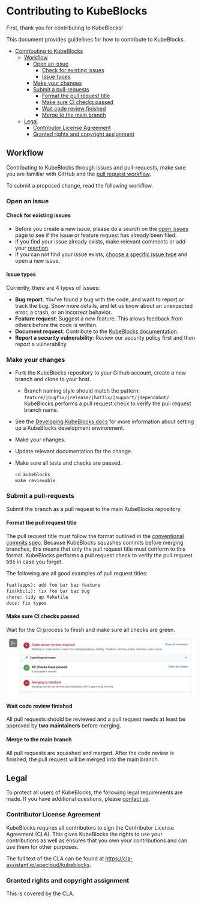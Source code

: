 # Contributing to KubeBlocks

First, thank you for contributing to KubeBlocks!

This document provides guidelines for how to contribute to KubeBlocks.

- [Contributing to KubeBlocks](#contributing-to-kubeblocks)
  - [Workflow](#workflow)
    - [Open an issue](#open-an-issue)
      - [Check for existing issues](#check-for-existing-issues)
      - [Issue types](#issue-types)
    - [Make your changes](#make-your-changes)
    - [Submit a pull-requests](#submit-a-pull-requests)
      - [Format the pull request title](#format-the-pull-request-title)
      - [Make sure CI checks passed](#make-sure-ci-checks-passed)
      - [Wait code review finished](#wait-code-review-finished)
      - [Merge to the main branch](#merge-to-the-main-branch)
  - [Legal](#legal)
    - [Contributor License Agreement](#contributor-license-agreement)
    - [Granted rights and copyright assignment](#granted-rights-and-copyright-assignment)

## Workflow

Contributing to KubeBlocks through issues and pull-requests, make sure you are familiar with GitHub and the [pull request workflow](https://docs.github.com/en/get-started/quickstart/github-flow).

To submit a proposed change, read the following workflow.

### Open an issue

#### Check for existing issues

- Before you create a new issue, please do a search on the [open issues](https://github.com/apecloud/kubeblocks/issues) page to see if the issue or feature request has already been filed.
- If you find your issue already exists, make relevant comments or add your [reaction](https://github.blog/2016-03-10-add-reactions-to-pull-requests-issues-and-comments/).
- If you can not find your issue exists, [choose a specific issue type]((https://github.com/apecloud/kubeblocks/issues/new/choose)) and open a new issue.

#### Issue types

Currently, there are 4 types of issues:

- **Bug report**: You’ve found a bug with the code, and want to report or track the bug. Show more details, and let us know about an unexpected error, a crash, or an incorrect behavior.
- **Feature request**: Suggest a new feature. This allows feedback from others before the code is written.
- **Document request**: Contribute to the [KubeBlocks documentation](https://kubeblocks.io/docs/preview/user_docs/introduction).
- **Report a security vulnerability**: Review our security policy first and then report a vulnerability.

### Make your changes

- Fork the KubeBlocks repository to your Github account, create a new branch and clone to your host.
  - Branch naming style should match the pattern: `feature/|bugfix/|release/|hotfix/|support/|dependabot/`. KubeBlocks performs a pull request check to verify the pull request branch name.
- See the [Developing KubeBlocks docs](./DEVELOPING.md) for more information about setting up a KubeBlocks development environment.
- Make your changes.
- Update relevant documentation for the change.
- Make sure all tests and checks are passed.

    ```shell
    cd kubeblocks
    make reviewable
    ```

### Submit a pull-requests

Submit the branch as a pull request to the main KubeBlocks repository.

#### Format the pull request title

The pull request title must follow the format outlined in the [conventional commits spec](https://www.conventionalcommits.org/en/v1.0.0/). Because KubeBlocks squashes commits before merging branches, this means that only the pull request title must conform to this format. KubeBlocks performs a pull request check to verify the pull request title in case you forget.

The following are all good examples of pull request titles:

```shell
feat(apps): add foo bar baz feature
fix(kbcli): fix foo bar baz bug
chore: tidy up Makefile
docs: fix typos
```

#### Make sure CI checks passed

Wait for the CI process to finish and make sure all checks are green.

![CI checks passed](img/ci_checks_passed.jpeg)

#### Wait code review finished

All pull requests should be reviewed and a pull request needs at least be approved by **two maintainers** before merging.

#### Merge to the main branch

All pull requests are squashed and merged. After the code review is finished, the pull request will be merged into the main branch.

## Legal

To protect all users of KubeBlocks, the following legal requirements are made. If you have additional questions, please [contact us](mailto:kubeblocks@apecloud.com).

### Contributor License Agreement

KubeBlocks requires all contributors to sign the Contributor License Agreement (CLA). This gives KubeBlocks the rights to use your contributions as well as ensures that you own your contributions and can use them for other purposes.

The full text of the CLA can be found at https://cla-assistant.io/apecloud/kubeblocks.

### Granted rights and copyright assignment

This is covered by the CLA.
